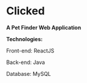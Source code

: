 # Clicked
**A Pet Finder Web Application**

**Technologies:**

Front-end: ReactJS

Back-end: Java

Database: MySQL
